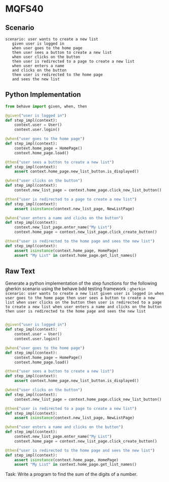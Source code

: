 # MQFS40
## Scenario
```gherkin
scenario: user wants to create a new list 
   given user is logged in 
   when user goes to the home page 
   then user sees a button to create a new list 
   when user clicks on the button 
   then user is redirected to a page to create a new list 
   when user enters a name 
   and clicks on the button 
   then user is redirected to the home page 
   and sees the new list
```


## Python Implementation
```python
from behave import given, when, then

@given("user is logged in")
def step_impl(context):
    context.user = User()
    context.user.login()

@when("user goes to the home page")
def step_impl(context):
    context.home_page = HomePage()
    context.home_page.load()

@then("user sees a button to create a new list")
def step_impl(context):
    assert context.home_page.new_list_button.is_displayed()

@when("user clicks on the button")
def step_impl(context):
    context.new_list_page = context.home_page.click_new_list_button()

@then("user is redirected to a page to create a new list")
def step_impl(context):
    assert isinstance(context.new_list_page, NewListPage)

@when("user enters a name and clicks on the button")
def step_impl(context):
    context.new_list_page.enter_name("My List")
    context.home_page = context.new_list_page.click_create_button()

@then("user is redirected to the home page and sees the new list")
def step_impl(context):
    assert isinstance(context.home_page, HomePage)
    assert "My List" in context.home_page.get_list_names()
```


## Raw Text
Generate a python implementation of the step functions for the following gherkin scenario using the behave bdd testing framework : ```gherkin scenario: user wants to create a new list given user is logged in when user goes to the home page then user sees a button to create a new list when user clicks on the button then user is redirected to a page to create a new list when user enters a name and clicks on the button then user is redirected to the home page and sees the new list ```



```python from behave import given, when, then

@given("user is logged in")
def step_impl(context):
    context.user = User()
    context.user.login()

@when("user goes to the home page")
def step_impl(context):
    context.home_page = HomePage()
    context.home_page.load()

@then("user sees a button to create a new list")
def step_impl(context):
    assert context.home_page.new_list_button.is_displayed()

@when("user clicks on the button")
def step_impl(context):
    context.new_list_page = context.home_page.click_new_list_button()

@then("user is redirected to a page to create a new list")
def step_impl(context):
    assert isinstance(context.new_list_page, NewListPage)

@when("user enters a name and clicks on the button")
def step_impl(context):
    context.new_list_page.enter_name("My List")
    context.home_page = context.new_list_page.click_create_button()

@then("user is redirected to the home page and sees the new list")
def step_impl(context):
    assert isinstance(context.home_page, HomePage)
    assert "My List" in context.home_page.get_list_names()
```

Task: Write a program to find the sum of the digits of a number.
